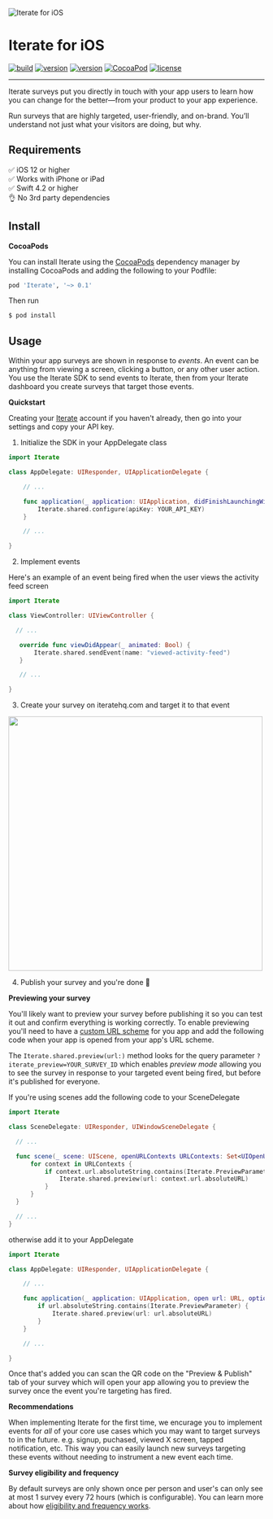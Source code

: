 ![Iterate for iOS](https://github.com/iteratehq/iterate-ios/blob/master/Assets/static-banner.png?raw=true)

# Iterate for iOS

[![build](https://img.shields.io/travis/com/iteratehq/iterate-ios)](https://travis-ci.com/github/iteratehq/iterate-ios) [![version](https://img.shields.io/codeclimate/maintainability/iteratehq/iterate-ios)](https://codeclimate.com/github/iteratehq/iterate-ios) [![version](https://img.shields.io/github/v/tag/iteratehq/iterate-ios?label=version)](https://github.com/iteratehq/iterate-ios/releases) [![CocoaPod](https://img.shields.io/cocoapods/v/Iterate)](https://cocoapods.org/pods/Iterate) [![license](https://img.shields.io/github/license/iteratehq/iterate-ios?color=%23000000)](https://github.com/iteratehq/iterate-ios/blob/master/LICENSE.txt)

---

Iterate surveys put you directly in touch with your app users to learn how you can change for the better—from your product to your app experience.

Run surveys that are highly targeted, user-friendly, and on-brand. You’ll understand not just what your visitors are doing, but why.

## Requirements

✅ iOS 12 or higher  
✅ Works with iPhone or iPad  
✅ Swift 4.2 or higher  
👌 No 3rd party dependencies

## Install

**CocoaPods**

You can install Iterate using the [CocoaPods](http://cocoapods.org/) dependency manager by installing CocoaPods and adding the following to your Podfile:
```ruby
pod 'Iterate', '~> 0.1'
```

Then run

```bash
$ pod install 
```

## Usage

Within your app surveys are shown in response to _events_. An event can be anything from viewing a screen, clicking a button, or any other user action. You use the Iterate SDK to send events to Iterate, then from your Iterate dashboard you create surveys that target those events.

**Quickstart**

Creating your [Iterate](https://iteratehq.com) account if you haven't already, then go into your settings and copy your API key.

1. Initialize the SDK in your AppDelegate class

```swift
import Iterate

class AppDelegate: UIResponder, UIApplicationDelegate {

    // ...

    func application(_ application: UIApplication, didFinishLaunchingWithOptions launchOptions: [UIApplication.LaunchOptionsKey: Any]?) -> Bool {
        Iterate.shared.configure(apiKey: YOUR_API_KEY)
    }

    // ...

}
```

2. Implement events

Here's an example of an event being fired when the user views the activity feed screen

```swift
import Iterate

class ViewController: UIViewController {

  // ...

   override func viewDidAppear(_ animated: Bool) {
       Iterate.shared.sendEvent(name: "viewed-activity-feed")
   }

   // ...

}
```

3. Create your survey on iteratehq.com and target it to that event

<img src="https://github.com/iteratehq/iterate-ios/blob/master/Assets/event-targeting.png?raw=true" width="500">

4. Publish your survey and you're done 🎉

**Previewing your survey**

You'll likely want to preview your survey before publishing it so you can test it out and confirm everything is working correctly. To enable previewing you'll need to have a [custom URL scheme](https://developer.apple.com/documentation/uikit/inter-process_communication/allowing_apps_and_websites_to_link_to_your_content/defining_a_custom_url_scheme_for_your_app) for you app and add the following code when your app is opened from your app's URL scheme.

The `Iterate.shared.preview(url:)` method looks for the query parameter `?iterate_preview=YOUR_SURVEY_ID` which enables _preview mode_ allowing you to see the survey in response to your targeted event being fired, but before it's published for everyone.

If you're using scenes add the following code to your SceneDelegate

```swift
import Iterate

class SceneDelegate: UIResponder, UIWindowSceneDelegate {

  // ...

  func scene(_ scene: UIScene, openURLContexts URLContexts: Set<UIOpenURLContext>) {
      for context in URLContexts {
          if context.url.absoluteString.contains(Iterate.PreviewParameter) {
              Iterate.shared.preview(url: context.url.absoluteURL)
          }
      }
  }

  // ...
}
```

otherwise add it to your AppDelegate

```swift
import Iterate

class AppDelegate: UIResponder, UIApplicationDelegate {

    // ...

    func application(_ application: UIApplication, open url: URL, options: [UIApplicationOpenURLOptionsKey : Any] = [:] ) -> Bool {
        if url.absoluteString.contains(Iterate.PreviewParameter) {
            Iterate.shared.preview(url: url.absoluteURL)
        }
    }

    // ...

}
```

Once that's added you can scan the QR code on the "Preview & Publish" tab of your survey which will open your app allowing you to preview the survey once the event you're targeting has fired.

**Recommendations**

When implementing Iterate for the first time, we encurage you to implement events for _all_ of your core use cases which you may want to target surveys to in the future. e.g. signup, puchased, viewed X screen, tapped notification, etc. This way you can easily launch new surveys targeting these events without needing to instrument a new event each time.

**Survey eligibility and frequency**

By default surveys are only shown once per person and user's can only see at most 1 survey every 72 hours (which is configurable). You can learn more about how [eligibility and frequency works](https://help.iteratehq.com/en/articles/2835008-survey-eligibility-and-frequency).
